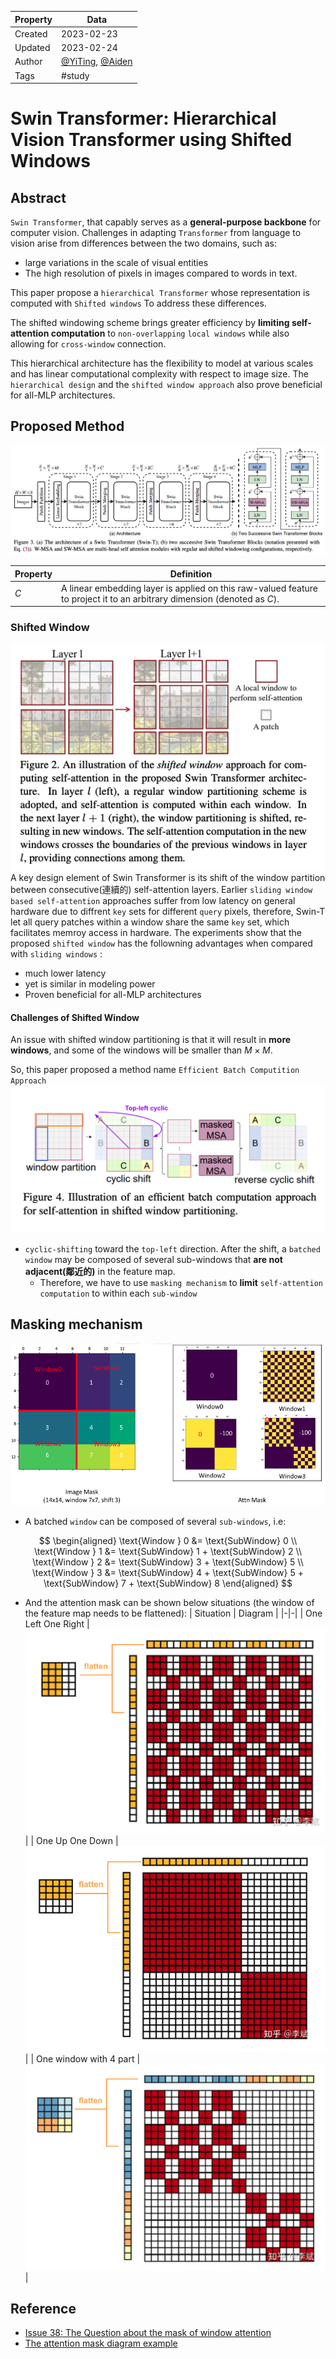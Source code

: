 | Property  | Data |
|-|-|
| Created | 2023-02-23 |
| Updated | 2023-02-24 |
| Author | [@YiTing](https://github.com/yiting-tom), [@Aiden](https://github.com/Aidenzich) |
| Tags | #study |

# Swin Transformer: Hierarchical Vision Transformer using Shifted Windows
## Abstract
`Swin Transformer`, that capably serves as a **general-purpose backbone** for computer vision. 
Challenges in adapting `Transformer` from language to vision arise from differences between the two domains, such as: 
- large variations in the scale of visual entities 
- The high resolution of pixels in images compared to words in text.

This paper propose a `hierarchical Transformer` whose representation is computed with `Shifted windows` To address these differences.

The shifted windowing scheme brings greater efficiency by **limiting self-attention computation** to `non-overlapping` `local windows` while also allowing for `cross-window` connection.

This hierarchical architecture has the flexibility to model at various scales and has linear computational complexity with respect to image size. The `hierarchical design` and the `shifted window approach` also prove beneficial for all-MLP architectures.

## Proposed Method
![model_architecture](./assets/model_architecture.png)

| Property | Definition |
|-|-|
| $C$ | A linear embedding layer is applied on this raw-valued feature to project it to an arbitrary dimension (denoted as $C$). |

### Shifted Window
![shifted_window](./assets/shifted_window.png)
A key design element of Swin Transformer is its shift of the window partition between consecutive(連續的) self-attention layers. 
Earlier `sliding window based self-attention` approaches suffer from low latency on general hardware due to diffrent `key` sets for different `query` pixels, therefore, Swin-T let all query patches within a window share the same `key` set, which facilitates memroy access in hardware. The experiments show that the proposed `shifted window` has the followning advantages when compared with `sliding windows` :
- much lower latency
- yet is similar in modeling power
- Proven beneficial for all-MLP architectures

#### Challenges of Shifted Window
An issue with shifted window partitioning is that it will result in **more windows**, and some of the windows will be smaller than $M \times M$.

So, this paper proposed a method name `Efficient Batch Computition Approach`
![efficient_batch_computition_approach](./assets/efficient_batch_computation_approach.png)
- `cyclic-shifting` toward the `top-left` direction. After the shift, a `batched window` may be composed of several sub-windows that **are not adjacent(鄰近的)** in the feature map.
    - Therefore, we have to use `masking mechanism` to **limit** `self-attention computation` to within each `sub-window`

## Masking mechanism
![mask](./assets/mask.png)
- A batched `window` can be composed of several `sub-windows`, i.e:

$$
\begin{aligned}
\text{Window } 0 &= \text{SubWindow} 0 \\
\text{Window } 1 &= \text{SubWindow} 1 + \text{SubWindow} 2 \\
\text{Window } 2 &= \text{SubWindow} 3 + \text{SubWindow} 5 \\
\text{Window } 3 &= \text{SubWindow} 4 + \text{SubWindow} 5 + \text{SubWindow} 7 + \text{SubWindow} 8
\end{aligned}
$$

- And the attention mask can be shown below situations (the window of the feature map needs to be flattened): 
    | Situation | Diagram |
    |-|-|
    | One Left One Right | ![s1](./assets/mask_s1.png) |
    | One Up One Down | ![s2](./assets/mask_s2.png) |
    | One window with 4 part | ![s3](./assets/mask_s3.png) |
    


## Reference 
- [Issue 38: The Question about the mask of window attention](https://github.com/microsoft/Swin-Transformer/issues/38)
- [The attention mask diagram example](https://zhuanlan.zhihu.com/p/542675669)
